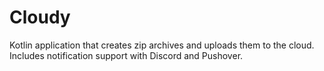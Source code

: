 # Cloudy
Kotlin application that creates zip archives and uploads them to the cloud. Includes notification support with Discord and Pushover.
